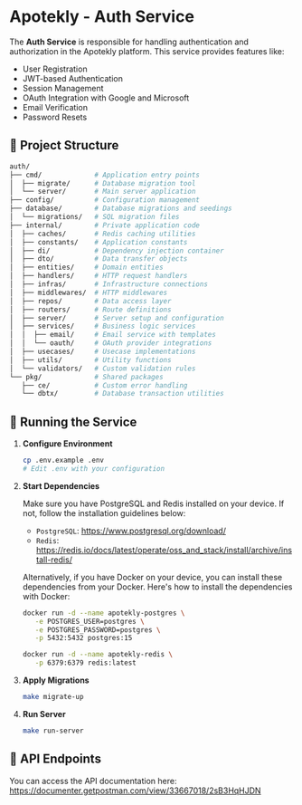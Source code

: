# Apotekly - Auth Service

The **Auth Service** is responsible for handling authentication and authorization in the Apotekly platform. This service provides features like:

- User Registration
- JWT-based Authentication
- Session Management
- OAuth Integration with Google and Microsoft
- Email Verification
- Password Resets

## 📂 Project Structure

```bash
auth/
├── cmd/             # Application entry points
│  ├── migrate/      # Database migration tool
│  └── server/       # Main server application
├── config/          # Configuration management
├── database/        # Database migrations and seedings
│  └── migrations/   # SQL migration files
├── internal/        # Private application code
│  ├── caches/       # Redis caching utilities
│  ├── constants/    # Application constants
│  ├── di/           # Dependency injection container
│  ├── dto/          # Data transfer objects
│  ├── entities/     # Domain entities
│  ├── handlers/     # HTTP request handlers
│  ├── infras/       # Infrastructure connections
│  ├── middlewares/  # HTTP middlewares
│  ├── repos/        # Data access layer
│  ├── routers/      # Route definitions
│  ├── server/       # Server setup and configuration
│  ├── services/     # Business logic services
│  │  ├── email/     # Email service with templates
│  │  └── oauth/     # OAuth provider integrations
│  ├── usecases/     # Usecase implementations
│  ├── utils/        # Utility functions
│  └── validators/   # Custom validation rules
└── pkg/             # Shared packages
   ├── ce/           # Custom error handling
   └── dbtx/         # Database transaction utilities
```

## 🚀 Running the Service

1. **Configure Environment**

   ```bash
   cp .env.example .env
   # Edit .env with your configuration
   ```

2. **Start Dependencies**

   Make sure you have PostgreSQL and Redis installed on your device. If not, follow the installation guidelines below:

   - `PostgreSQL`: https://www.postgresql.org/download/
   - `Redis`: https://redis.io/docs/latest/operate/oss_and_stack/install/archive/install-redis/

   Alternatively, if you have Docker on your device, you can install these dependencies from your Docker. Here's how to install the dependencies with Docker:

   ```bash
   docker run -d --name apotekly-postgres \
      -e POSTGRES_USER=postgres \
      -e POSTGRES_PASSWORD=postgres \
      -p 5432:5432 postgres:15

   docker run -d --name apotekly-redis \
      -p 6379:6379 redis:latest
   ```

3. **Apply Migrations**

   ```bash
   make migrate-up
   ```

4. **Run Server**

   ```bash
   make run-server
   ```

## 📖 API Endpoints

You can access the API documentation here: https://documenter.getpostman.com/view/33667018/2sB3HqHJDN
